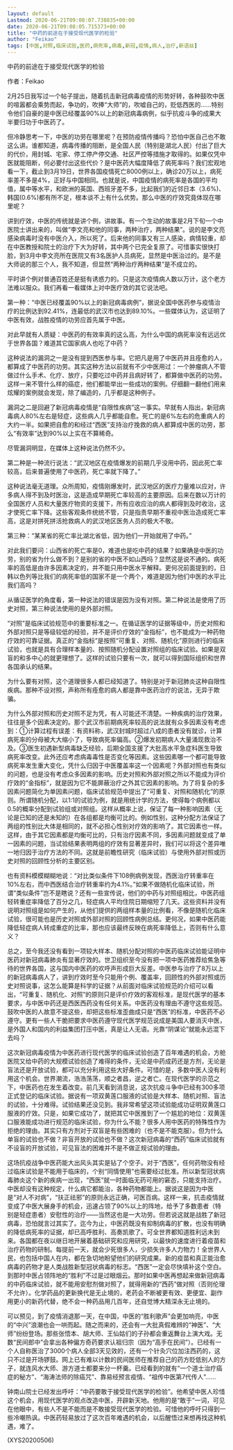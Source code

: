 ```yaml
---
layout: default
Lastmod: 2020-06-21T09:08:07.738835+00:00
date: 2020-06-21T09:08:05.715373+00:00
title: "中药的前途在于接受现代医学的检验"
author: "Feikao"
tags: [中医,对照,临床试验,医药,病死率,病毒,新冠,疫情,病人,治疗,新语丝]
---
```


中药的前途在于接受现代医学的检验

作者：Feikao

2月25日我写过一个帖子提出，随着抗击新冠病毒疫情的形势好转，各种鼓吹中医的喧嚣都会乘势而起，争功的，吹捧“大师”的，吹嘘自己的，贬低西医的……特别令他们自豪的是中医已经覆盖90%以上的新冠病毒病例，似乎抗疫斗争的成果大半要归功于中医药了。

但冷静思考一下，中医的功劳在哪里呢？在预防疫情传播吗？恐怕中医自己也不敢这么讲。谁都知道，病毒传播的阻断，是全国人民（特别是湖北人民）付出了巨大的代价，用封城、宅家、停工停产停交通、社区严控等措施才取得的。如果仅凭中医就能阻断，何必要付出这些代价？是中医药大幅度降低了病死率吗？我们宏观地看一下，截止到3月19日，世界各国疫情死亡8000例以上，确诊20万以上，病死率差不多是4%，正好与中国相同。也就是说，中国疫情的病死率是各国的平均值，属中等水平，和欧洲的英国、西班牙差不多，比起我们的近邻日本（3.6%)、韩国(0.6%)都有所不足，根本谈不上有什么优势。那么中医的疗效究竟体现在哪里呢？

讲到疗效，中医的传统就是讲个例，讲故事。有一个生动的故事是2月下旬一个中医院士讲出来的，叫做“李文亮和他的同事，两种治疗，两种结果”。说的是李文亮感染病毒时没有中医介入，所以死了。后来他的同事又有三人感染，病情较重，却在中医教授和院士的治疗下大为好转，其中两个已完全复原了。可惜事实很快打脸，到3月中李文亮所在医院又有3名医护人员病死，显然是中医治过的。是不是大师说的那三个人，我不知道，但显然“两种治疗两种结果”是不成立的。

平时讲个例对普通百姓还是挺有诱惑力的。只是这次疫情病人数以万计，这个老方法难以服众。我们再看一看媒体上对中医疗效的其它说法吧。

第一种：“中医已经覆盖90%以上的新冠病毒病例”，据说全国中医药参与疫情治疗的比例达到92.41%，连最低的武汉市也达到89.10%。一些媒体认为，这证明了中医有效，战胜疫情的功劳应首先属于中医。

对此早就有人质疑：中医药的有效率真的这么高，为什么中国的病死率没有远远优于世界各国？难道其它国家病人也吃了中药？

这种说法的漏洞之一是没有提到西医参与率。它把凡是用了中医药并且痊愈的人，都算成了中医药的功劳。其实这种方法以前就有不少中医用过：一个肿瘤病人不管做过什么手术、化疗、放疗，只要吃过中药并且病好转了，都算做中医药的功劳。这样一来不管什么样的癌症，他们都能举出一些成功的案例。仔细翻一翻他们用来炫耀的案例就会发现，除了编造的，几乎都是这种例子。

漏洞之二是回避了新冠病毒疫情是“自限性疾病”这一事实。早就有人指出，新冠病毒病人80%左右是轻症，这些病人几乎都能自愈。死亡的是6%左右的危重病人的大约一半。如果把自愈的和经过“西医”支持治疗挽救的病人都算成中医的功劳，那么“有效率”达到90%以上实在不算稀奇。

尽管漏洞明显，在媒体上这种说法仍然不少。

第二种是一种流行说法：“武汉地区在疫情爆发的前期几乎没用中药，因此死亡率较高，后来普遍使用了中医药，死亡率就下降了。”

这种说法毫无道理。众所周知，疫情刚爆发时，武汉地区的医疗力量难以应对，许多病人得不到及时医治，这是造成早期死亡率较高的主要原因。后来在数以万计的全国医疗人员和大量医疗物资的支援下，所有应收应治的病人都得到及时收治，这才使死亡率下降。这些客观条件统统不管，只是指责早期不重视中医治造成死亡率高，这是对拼死拼活抢救病人的武汉地区医务人员的极大不敬。

第三种：“某某省的死亡率比湖北省低，因为他们一开始就用了中药。”

对此我们要问：山西省的死亡率是0，难道也是吃中药的结果？如果确是中医的功劳，别的省为什么做不到？是别的省的中医不如山西吗？显然这是说不通的。病死率的高低是由许多因素决定的，并不能只用中医水平解释。更何况前面提到的，日韩以色列等比我们的病死率低的国家不是一个两个，难道是因为他们中医的水平比我们高吗？

从循证医学的角度看，第一种说法的错误是因为没有对照。第二种说法是使用了历史对照，第三种说法使用的是外部对照。

“对照”是临床试验规范中的重要标准之一。在循证医学的证据等级中，历史对照和外部对照只是等级较低的经验，并不是评价疗效的“金指标”，也不能成为一种药物疗效的可靠证据。真正的“金指标”是按照“可重复、对照、随机化”原则进行的临床试验，也就是具有合理样本量的、按照随机分配设置对照组的临床试验。如果是双盲的和多中心的就更理想了。这样的试验只要有一次，就可以得到国际组织和世界各国承认的结果。

为什么要有对照，这个道理很多人都已经知道了。特别是对于新冠肺炎这种自限性疾病。那种不设对照，声称所有痊愈的病人都是靠中医药治疗的说法，无异于欺骗。

为什么外部对照和历史对照不足为凭，有人可能还不清楚。一种疾病的治疗效果，往往是多个因素决定的。那个武汉市前期病死率较高的说法就有众多因素没有考虑到：①计算过程有误差：有资料称，武汉封城时超过八成的患者没有就诊，计算病死率的分母被大大缩小了，导致病死率偏高。②爆发初期病人大量涌现救治不及。③医生初遇新型病毒缺乏经验，后期全国支援了大批高水平急症科医生导致病死率改变。此外还应考虑病毒毒性是否变化等因素。这些因素哪一个都可能导致病死率发生重大变化，凭什么归因于中医覆盖率这一个因素呢？外部对照也有类似的问题，也是没有考虑众多因素的影响。历史对照和外部对照之所以不能成为评价疗效的“金指标”，就是因为它不能屏蔽治疗之外其它因素的影响。为了将复杂的多因素问题简化为单因素问题，临床试验规范中提出了“可重复、对照和随机化”的原则。所谓随机分配，以1:1的试验为例，就是用统计学的方法，使得每个病例都以0.5的概率分配到试验组或对照组。这样从概率上说，保证了每一种影响因素（无论是已知的还是未知的）在各组都是均衡可比的。例如性别，这种分配方法保证了两组的性别比大体是相同的，就不必担心性别对疗效的影响了。其它因素也一样。这样，由于其它因素都是均衡可比的，只有治疗因素不同，多因素问题就变成了单一因素的问题，当试验结果表明两组的疗效有显著差异时，我们可以将这个差异唯一地归因于治疗方法的不同。这就是前瞻性研究（临床试验）与使用外部对照或历史对照的回顾性分析的主要区别。

也有资料模模糊糊地说：“对比类似条件下108例病例发现，西医治疗转重率在10%左右，而中西医结合治疗转重率约为4.1%。”如果不做随机化临床试验，所谓“类似条件”岂不是瞎说？还有一些宣传说，他们的中药与对照组相比，中医药组轻转重症率降低了百分之几，轻症病人平均住院日期缩短了几天。这些资料并没有说明对照组是如何产生的，从他们提供的两组样本量的比例看，不像是随机化临床试验，很可能也是历史对照或外部对照的回顾性病例总结。更何况，如果中医药能降低轻症病人转成重症的比率，那也应该最终反映在病死率降低上，否则有什么意义？

总之，至今我还没有看到一项较大样本、随机分配对照的中医药临床试验能证明中医药对新冠病毒肺炎有显著疗效的。世卫组织至今没有把一项中医药推荐给焦急等待的世界各国，这与国内中医药的欢呼声形成巨大反差。中医参与治疗了8万以上的新冠病毒病人了，讲到疗效时至今只能用个例、覆盖率，回顾性的外部对照或历史对照说事，这怎么能算是科学的证据？从前面对临床试验规范的介绍可以看出，“可重复、随机化、对照”的原则只是评价疗效的客观标准，是现代医学的基本要求，与中医中药还是西医西药没有任何关系。中医药没有理由不遵守这些规范。鼓吹中医的人故意不提这些，却把这些标准歪曲成只是“西医”的标准，中医药不必遵守。更有一些人干脆把要求中医药遵守现代医学规范说成是美国人要消灭中医，是外国人和国内的利益集团打压中医，真是让人无语。光靠“阴谋论”就能永远混下去吗？

这次新冠病毒疫情为中医药进行现代医学的临床试验创造了百年难遇的机会，方舱医院又给中药的大规模试验创造了难得的条件，无论是中药成药还是方剂，无论是盲法还是开放试验，都可以充分利用这些大好条件。可惜的是，多数中医人没有利用这个机会。世界潮流，浩浩荡荡，顺之者昌，逆之者亡。在现代医学的示范之下，中医药也在发生着改变。前几天看到消息说，这次抗疫斗争中已经有300多项正式登记的临床试验。据说有一项双黄莲口服液的试验是大样本、随机对照、盲法的试验，十分难得。试验结果还没见到。我非常希望这项试验能成功证明双黄莲口服液的疗效。只是，如果它成功了，就把其它中医推到了一个尴尬的地位：双黄莲口服液能成功进行规范的临床试验，你为什么不能？很多人用中医药的特殊性作为拒绝的理由。其实只有方剂对于双盲是有些困难的（也不是不能克服）。但为什么单盲的试验也不做？非盲开放的试验也不做？这次新冠病毒的“西药”临床试验就有不设盲的开放试验，可见盲法的困难并不是不做正规试验的理由。

这场抗疫战争中医药能大出风头其实是钻了个空子。对于“西医”，任何药物没有经过临床试验是不能用于临床的，个别“同情使用”也需要经过批准。所以新型冠状病毒肺炎这个新的疾病一出现，“西医”就一时面临无药可用的窘态，只能支持治疗。中医却没有这种规定，什么病它都能治，各种药物都能上。据说这是因为中医是“对人不对病”，“扶正祛邪”的原则永远正确，可医百病。这样一来，抗击疫情就变成了中医大展身手的机会，迅速占领了90%以上的阵地，给予了多数患者（特别是轻症患者）安慰性的治疗——当然这也是一大功劳。但若说这就是战胜了新冠病毒，恐怕就言过其实了。迄今为止，中医药既没有抑制病毒的扩散，也没有明确的降低病死率的证据，却已高呼胜利、高奏凯歌了。可全世界都知道胜利远未到来。各国都在夜以继日地开展着基础研究和应用研究，以最快的速度进行着疫苗和治疗药物的研制。每提前一天，就会少死很多人，少损失许多人力物力！全世界人民，也包括中国人在内，都在急切地盼望他们的研究成果。新的疫苗和真正能治愈病毒的药物才是人类战胜新型冠状病毒的标志。“西医”一定会尽快填补这个空白。到那时中医占领阵地的“胜利”不过是过眼烟云。那时如果中医再想起来做新冠病毒的中药临床试验，就不能用安慰剂做对照了，就得用新的“西药”做对照（否则伦理不允许）。化学药品的更新换代是无止境的，老药会不断被更有效、更便宜、副作用更小的新药代替，绝不会一种药品用几百年，还自觉博大精深永无止境的。

可以预见，到了疫情消退那一天，在中国，中医的“胜利歌声”会更加响亮，中医的“中兴”浪潮也会一哄而起。随之而来的，还会有一大批真假难辨的“神医”、“大师”纷纷登场。那些张悟本、胡大师、王仙姑们的子孙都会重返舞台上演大戏。无数“民间郎中”会拿出各种偏方奇药要求认祖归宗（因为“高手在民间”）。已经有一个人自称医治了3000个病人全部3天见效的，还有一个针灸穴位加注西药的，这只不过是开场锣鼓。网上已有难以计数的民间医师在推荐自己的药方贬低别人的方子，就连风水大师、游方道士都要来分一杯羹。已经看到的就有“一个道士治疗癌症的秘方”、“海涛法师的除癌咒”、靠易经预言疫情、“祖传中医第7代传人”……

钟南山院士已经发出呼吁：“中药要敢于接受现代医学的检验”。他希望中医人珍惜这个机会，用现代医学的观点改造中医，开辟新天地。他用的是“敢于”一词，可见在他眼中，有些人不是不能而是不敢接受现代医学的检验。可惜他的呼吁只得到一些冷嘲热讽。中医药轻易放过了这次百年难遇的机会，以后醒悟过来想再找这种机遇，难了。

(XYS20200506)

